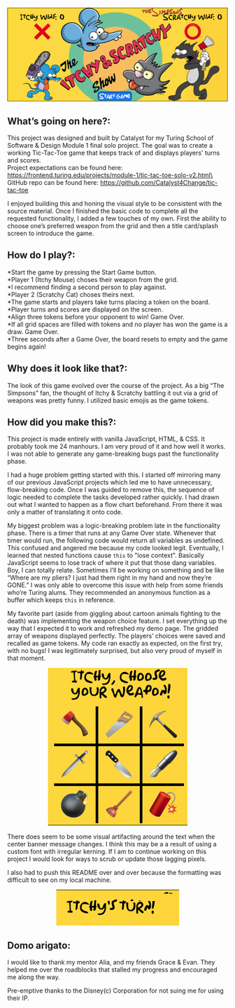 <p align="center">
<img src="assets/fullscreen.png" alt="Itchy & Scratchy Tic-Tac-Toe game screen">
</p>

## What’s going on here?:
This project was designed and built by Catalyst for my Turing School of Software & Design Module 1 final solo project. The goal was to create a working Tic-Tac-Toe game that keeps track of and displays players' turns and scores.\
Project expectations can be found here: https://frontend.turing.edu/projects/module-1/tic-tac-toe-solo-v2.html\
GitHub repo can be found here: https://github.com/Catalyst4Change/tic-tac-toe

I enjoyed building this and honing the visual style to be consistent with the source material. Once I finished the basic code to complete all the requested functionality, I added a few touches of my own. First the ability to choose one’s preferred weapon from the grid and then a title card/splash screen to introduce the game.

## How do I play?:
*Start the game by pressing the Start Game button.\
*Player 1 (Itchy Mouse) choses their weapon from the grid.\
*I recommend finding a second person to play against.\
*Player 2 (Scratchy Cat) choses theirs next.\
*The game starts and players take turns placing a token on the board. \
*Player turns and scores are displayed on the screen.\
*Align three tokens before your opponent to win! Game Over.\
*If all grid spaces are filled with tokens and no player has won the game is a draw. Game Over.\
*Three seconds after a Game Over, the board resets to empty and the game begins again!

## Why does it look like that?:
The look of this game evolved over the course of the project. As a big “The Simpsons” fan, the thought of Itchy & Scratchy battling it out via a grid of weapons was pretty funny. I utilized basic emojis as the game tokens.

## How did you make this?:
This project is made entirely with vanilla JavaScript, HTML, & CSS. It probably took me 24 manhours.
I am very proud of it and how well it works. I was not able to generate any game-breaking bugs past the functionality phase.

I had a huge problem getting started with this. I started off mirroring many of our previous JavaScript projects which led me to have unnecessary, flow-breaking code. Once I was guided to remove this, the sequence of logic needed to complete the tasks developed rather quickly. I had drawn out what I wanted to happen as a flow chart beforehand. From there it was only a matter of translating it onto code.

My biggest problem was a logic-breaking problem late in the functionality phase. There is a timer that runs at any Game Over state. Whenever that timer would run, the following code would return all variables as undefined. This confused and angered me because my code looked legit. Eventually, I learned that nested functions cause `this` to "lose context". Basically JavaScript seems to lose track of where it put that those dang variables. Boy, I can totally relate. Sometimes I’ll be working on something and be like “Where are my pliers? I just had them right in my hand and now they’re GONE.” I was only able to overcome this issue with help from some friends who’re Turing alums. They recommended an anonymous function as a buffer which keeps `this` in reference.

My favorite part (aside from giggling about cartoon animals fighting to the death) was implementing the weapon choice feature. I set everything up the way that I expected it to work and refreshed my demo page. The gridded array of weapons displayed perfectly. The players’ choices were saved and recalled as game tokens. My code ran exactly as expected, on the first try, with no bugs! I was legitimately surprised, but also very proud of myself in that moment.

<p align="center">
<img src="assets/choseweapon.png" alt="weapon choice screen showing various tools of destruction">
</p>

There does seem to be some visual artifacting around the text when the center banner message changes. I think this may be a a result of using a custom font with irregular kerning. If I am to continue working on this project I would look for ways to scrub or update those lagging pixels.

I also had to push this README over and over because the formatting was difficult to see on my local machine.

<p align="center">
<img src="assets/artifacting.png" alt="visual glitches around banner text">
</p>

## Domo arigato:
I would like to thank my mentor Alia, and my friends Grace & Evan. They helped me over the roadblocks that stalled my progress and encouraged me along the way.

Pre-emptive thanks to the Disney(c) Corporation for not suing me for using their IP.
